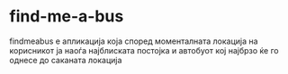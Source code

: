 # find-me-a-bus
findmeabus е апликација која според моменталната локација на корисникот ја наоѓа најблиската постојка и автобуот кој најбрзо ќе го однесе до саканата локација

